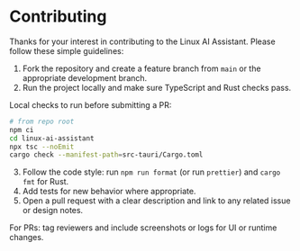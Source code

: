 # Contributing

Thanks for your interest in contributing to the Linux AI Assistant. Please follow these simple guidelines:

1. Fork the repository and create a feature branch from `main` or the appropriate development branch.
2. Run the project locally and make sure TypeScript and Rust checks pass.

Local checks to run before submitting a PR:

```zsh
# from repo root
npm ci
cd linux-ai-assistant
npx tsc --noEmit
cargo check --manifest-path=src-tauri/Cargo.toml
```

3. Follow the code style: run `npm run format` (or run `prettier`) and `cargo fmt` for Rust.
4. Add tests for new behavior where appropriate.
5. Open a pull request with a clear description and link to any related issue or design notes.

For PRs: tag reviewers and include screenshots or logs for UI or runtime changes.
